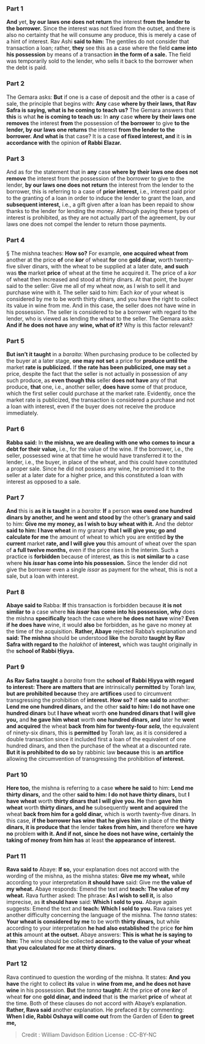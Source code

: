 
### Part 1
<b>And</b> yet, <b>by our laws one does not return</b> the interest <b>from the lender to the borrower.</b> Since the interest was not fixed from the outset, and there is also no certainty that he will consume any produce, this is merely a case of a hint of interest. Rav Ashi <b>said to him:</b> The gentiles do not consider that transaction a loan; rather, <b>they</b> see this as a case where the field <b>came into his possession</b> by means of a transaction <b>in the form of a sale.</b> The field was temporarily sold to the lender, who sells it back to the borrower when the debt is paid.

### Part 2
The Gemara asks: <b>But</b> if one is a case of deposit and the other is a case of sale, the principle that begins with: <b>Any</b> case <b>where by their laws, that Rav Safra is saying, what is he coming to teach us?</b> The Gemara answers that <b>this</b> is what <b>he is coming to teach us:</b> In <b>any</b> case <b>where by their laws one removes</b> the interest <b>from</b> the possession of <b>the borrower</b> to give <b>to the lender, by our laws one returns</b> the interest <b>from the lender to the borrower. And what is</b> that case? It is a case <b>of fixed interest, and</b> it is <b>in accordance with</b> the opinion <b>of Rabbi Elazar.</b>

### Part 3
And as for the statement that in <b>any</b> case <b>where by their laws one does not remove</b> the interest from the possession of the borrower to give to the lender, <b>by our laws one does not return</b> the interest from the lender to the borrower, this is referring to a case of <b>prior interest,</b> i.e., interest paid prior to the granting of a loan in order to induce the lender to grant the loan, and <b>subsequent interest,</b> i.e., a gift given after a loan has been repaid to show thanks to the lender for lending the money. Although paying these types of interest is prohibited, as they are not actually part of the agreement, by our laws one does not compel the lender to return those payments.

### Part 4
§ The mishna teaches: <b>How so?</b> For example, <b>one acquired wheat from</b> another at the price <b>of</b> one <b><i>kor</i></b> of wheat <b>for</b> one <b>gold dinar,</b> worth twenty-five silver dinars, with the wheat to be supplied at a later date, <b>and such</b> was <b>the</b> market <b>price</b> of wheat at the time he acquired it. The price of a <i>kor</i> of wheat then increased and stood at thirty dinars. At that point, the buyer said to the seller: Give me all of my wheat now, as I wish to sell it and purchase wine with it. The seller said to him: Each <i>kor</i> of your wheat is considered by me to be worth thirty dinars, and you have the right to collect its value in wine from me. And in this case, the seller does not have wine in his possession. The seller is considered to be a borrower with regard to the lender, who is viewed as lending the wheat to the seller. The Gemara asks: <b>And if he does not have</b> any <b>wine, what of it?</b> Why is this factor relevant?

### Part 5
<b>But isn’t it taught</b> in a <i>baraita</i>: When purchasing produce to be collected by the buyer at a later stage, <b>one may not set</b> a price for <b>produce until the</b> market <b>rate is publicized.</b> If <b>the rate has been publicized, one may set</b> a price, despite the fact that the seller is not actually in possession of any such produce, as <b>even though this</b> seller <b>does not have</b> any of that produce, <b>that</b> one, i.e., another seller, <b>does have</b> some of that produce, which the first seller could purchase at the market rate. Evidently, once the market rate is publicized, the transaction is considered a purchase and not a loan with interest, even if the buyer does not receive the produce immediately.

### Part 6
<b>Rabba said:</b> In <b>the mishna, we are dealing with one who comes to incur a debt for their value,</b> i.e., for the value of the wine. If the borrower, i.e., the seller, possessed wine at that time he would have transferred it to the lender, i.e., the buyer, in place of the wheat, and this could have constituted a proper sale. Since he did not possess any wine, he promised it to the seller at a later date for a higher price, and this constituted a loan with interest as opposed to a sale.

### Part 7
<b>And</b> this is <b>as it is taught</b> in a <i>baraita</i>: <b>If</b> a person <b>was owed one hundred dinars by another, and he went and stood by</b> the other’s <b>granary and said</b> to him: <b>Give me my money, as I wish to buy wheat with it.</b> And the debtor <b>said to him: I have wheat</b> in my granary <b>that I will give you; go and calculate for me</b> the amount of wheat to which you are entitled <b>by the current</b> market <b>rate, and I will give you</b> this amount of wheat over the span of <b>a full twelve months,</b> even if the price rises in the interim. Such a practice is <b>forbidden</b> because of interest, <b>as</b> this is <b>not similar to</b> a case where <b>his <i>issar</i> has come into his possession.</b> Since the lender did not give the borrower even a single <i>issar</i> as payment for the wheat, this is not a sale, but a loan with interest.

### Part 8
<b>Abaye said to</b> Rabba: <b>If</b> this transaction is forbidden because <b>it is not similar to</b> a case where <b>his <i>issar</i> has come into his possession, why</b> does the mishna <b>specifically</b> teach the case where <b>he does not have</b> wine? <b>Even if he does have</b> wine, it would <b>also</b> be forbidden, as he gave no money at the time of the acquisition. <b>Rather, Abaye</b> rejected Rabba’s explanation and <b>said: The mishna</b> should be understood <b>like</b> the <i>baraita</i> <b>taught by Rav Safra with regard to</b> the <i>halakhot</i> of <b>interest,</b> which was taught originally in the <b>school of Rabbi Ḥiyya.</b>

### Part 9
<b>As Rav Safra taught</b> a <i>baraita</i> from the <b>school of Rabbi Ḥiyya with regard to interest: There are matters that are</b> intrinsically <b>permitted</b> by Torah law, <b>but are prohibited because</b> they are <b>artifices</b> used to circumvent transgressing the prohibition of <b>interest. How so?</b> If <b>one said to</b> another: <b>Lend me one hundred dinars,</b> and the other <b>said to him: I do not have one hundred dinars</b> but <b>I have wheat</b> worth <b>one hundred dinars that I will give you,</b> and <b>he gave him wheat</b> worth <b>one hundred dinars, and</b> later he <b>went and acquired</b> the wheat <b>back from him for twenty-four <i>sela</i>,</b> the equivalent of ninety-six dinars, this is <b>permitted</b> by Torah law, as it is considered a double transaction since it included first a loan of the equivalent of one hundred dinars, and then the purchase of the wheat at a discounted rate. <b>But it is prohibited to do so</b> by rabbinic law <b>because</b> this is <b>an artifice</b> allowing the circumvention of transgressing the prohibition <b>of interest.</b>

### Part 10
<b>Here too,</b> the mishna is referring to a case <b>where he said</b> to him: <b>Lend me thirty dinars,</b> and the other <b>said to him: I do not have thirty dinars,</b> but <b>I have wheat</b> worth <b>thirty dinars that I will give you. He</b> then <b>gave him wheat</b> worth <b>thirty dinars, and he</b> subsequently <b>went and acquired</b> the wheat <b>back from him for a gold dinar,</b> which is worth twenty-five dinars. In this case, <b>if the borrower has wine that he gives him</b> in place of the <b>thirty dinars, it is produce that</b> the lender <b>takes from him, and</b> therefore <b>we have no</b> problem <b>with it. And if not, since he does not have wine, certainly the taking of money from him has</b> at least <b>the appearance of interest.</b>

### Part 11
<b>Rava said to</b> Abaye: <b>If so,</b> your explanation does not accord with the wording of the mishna, as the mishna states: <b>Give me my wheat,</b> while according to your interpretation <b>it should have</b> said: Give me <b>the value of my wheat.</b> Abaye responds: Emend the text and <b>teach: The value of my wheat.</b> Rava further asked: The phrase: <b>As I wish to sell it,</b> is also imprecise, as <b>it should have</b> said: <b>Which I sold to you.</b> Abaye again suggests: Emend the text and <b>teach: Which I sold to you.</b> Rava raises yet another difficulty concerning the language of the mishna. The <i>tanna</i> states: <b>Your wheat is considered by me</b> to be worth <b>thirty dinars,</b> but while according to your interpretation <b>he had also established</b> the price <b>for him at this</b> amount <b>at the outset.</b> Abaye answers: <b>This is what he is saying to him:</b> The wine should be collected <b>according to the value of your wheat that you calculated for me at thirty dinars.</b>

### Part 12
Rava continued to question the wording of the mishna. It states: <b>And you have</b> the right to collect <b>its</b> value in <b>wine from me, and he does not have wine</b> in his possession. <b>But</b> the <i>tanna</i> <b>taught:</b> At the price <b>of</b> one <b><i>kor</i></b> of wheat <b>for</b> one <b>gold dinar, and indeed</b> that is <b>the</b> market <b>price</b> of wheat at the time. Both of these clauses do not accord with Abaye’s explanation. <b>Rather, Rava said</b> another explanation. He prefaced it by commenting: <b>When I die, Rabbi Oshaya will come out</b> from the Garden of Eden <b>to greet me,</b>

>Credit : William Davidson Edition
>License : CC-BY-NC